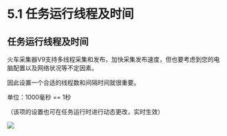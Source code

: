 # 5.1 任务运行线程及时间


## 任务运行线程及时间



火车采集器V9支持多线程采集和发布，加快采集发布速度，但也要考虑到您的电脑配置以及网络状况等不定因素。

因此设置一个合适的线程数和间隔时间就很重要。

单位：1000毫秒 ==  1秒   

（该项的设置也可在任务运行时进行动态更改，实时生效）

![](http://imgs.leesven.com/2016/locoyimgs/76.png)